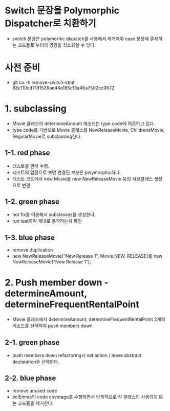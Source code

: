 # Switch 문장을 Polymorphic Dispatcher로 치환하기
* switch 문장은 polymorhic dispatch를 사용해서 제거해야 case 문장에 존재하는 코드들로 부터의 영향을 최소화할 수 있다.

# 사전 준비
* git co -b remove-switch-stmt 88c110cd7191539ae44e185cf3a46a7502cc0672

# 1. subclassing
* Movie 클래스의 determineAmount 메소드는 type code에 의존하고 있다.
* type code를 기반으로 Movie 클래스를 NewReleaseMovie, ChildrensMovie, RegularMovie로 subclassing한다. 
## 1-1. red phase
* 테스트를 먼저 수정.
* 테스트의 입장으로 보면 변경된 부분은 polymorphic하다.
* 테스트 코드에서
	new Movie를 new NewReleaseMovie 등의 서브클래스 생성으로 변경
## 1-2. green phase
* hot fix를 이용해서 subclasses를 생성한다.
* run test하여 제대로 동작하는지 확인
## 1-3. blue phase
* remove duplication
* new NewReleaseMovie("New Release 1", Movie.NEW_RELEASE)를 new NewReleaseMovie("New Release 1");

# 2. Push member down - determineAmount, determineFrequentRentalPoint
* Movie 클래스에서 determineAmount, determineFrequentRentalPoint 2개의 메소드를 선택하여 push members down
## 2-1. green phase
* push members down refactoring시 set action / leave abstract declaration을 선택한다.
## 2-2. blue phase
* remove unused code
* eclEmma의 code coverage를 수행하면서 반복적으로 각 클래스의 사용되지 않는 코드들을 제거한다.